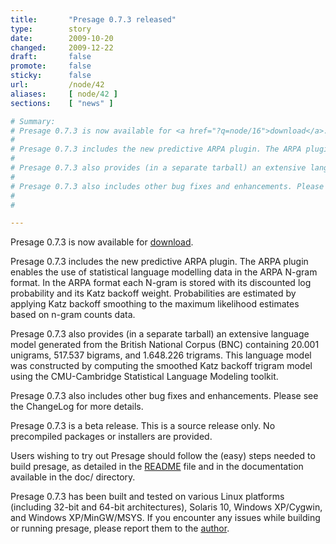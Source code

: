 ```yaml
---
title:       "Presage 0.7.3 released"
type:        story
date:        2009-10-20
changed:     2009-12-22
draft:       false
promote:     false
sticky:      false
url:         /node/42
aliases:     [ node/42 ]
sections:    [ "news" ]

# Summary:
# Presage 0.7.3 is now available for <a href="?q=node/16">download</a>.
# 
# Presage 0.7.3 includes the new predictive ARPA plugin. The ARPA plugin enables the use of statistical language modelling data in the ARPA N-gram format. In the ARPA format each N-gram is stored with its discounted log probability and its Katz backoff weight. Probabilities are estimated by applying Katz backoff smoothing to the maximum likelihood estimates based on n-gram counts data.
# 
# Presage 0.7.3 also provides (in a separate tarball) an extensive language model generated from the British National Corpus (BNC) containing 20.001 unigrams, 517.537 bigrams, and 1.648.226 trigrams. This language model was constructed by computing the smoothed Katz backoff trigram model using the CMU-Cambridge Statistical Language Modeling toolkit.
# 
# Presage 0.7.3 also includes other bug fixes and enhancements. Please see the ChangeLog for more details.
# 
# 

---
```

Presage 0.7.3 is now available for <a href="?q=node/16">download</a>.

Presage 0.7.3 includes the new predictive ARPA plugin. The ARPA plugin enables the use of statistical language modelling data in the ARPA N-gram format. In the ARPA format each N-gram is stored with its discounted log probability and its Katz backoff weight. Probabilities are estimated by applying Katz backoff smoothing to the maximum likelihood estimates based on n-gram counts data.

Presage 0.7.3 also provides (in a separate tarball) an extensive language model generated from the British National Corpus (BNC) containing 20.001 unigrams, 517.537 bigrams, and 1.648.226 trigrams. This language model was constructed by computing the smoothed Katz backoff trigram model using the CMU-Cambridge Statistical Language Modeling toolkit.

Presage 0.7.3 also includes other bug fixes and enhancements. Please see the ChangeLog for more details.


<!--more-->
<!--break-->

Presage 0.7.3 is a beta release. This is a source release only. No precompiled packages or installers are provided.

Users wishing to try out Presage should follow the (easy) steps needed to build presage, as detailed in the <a href="presage/trunk/README">README</a> file and in the documentation available in the doc/ directory.

Presage 0.7.3 has been built and tested on various Linux platforms (including 32-bit and 64-bit architectures), Solaris 10, Windows XP/Cygwin, and Windows XP/MinGW/MSYS. If you encounter any issues while building or running presage, please report them to the <a href="?q=node/19">author</a>.

